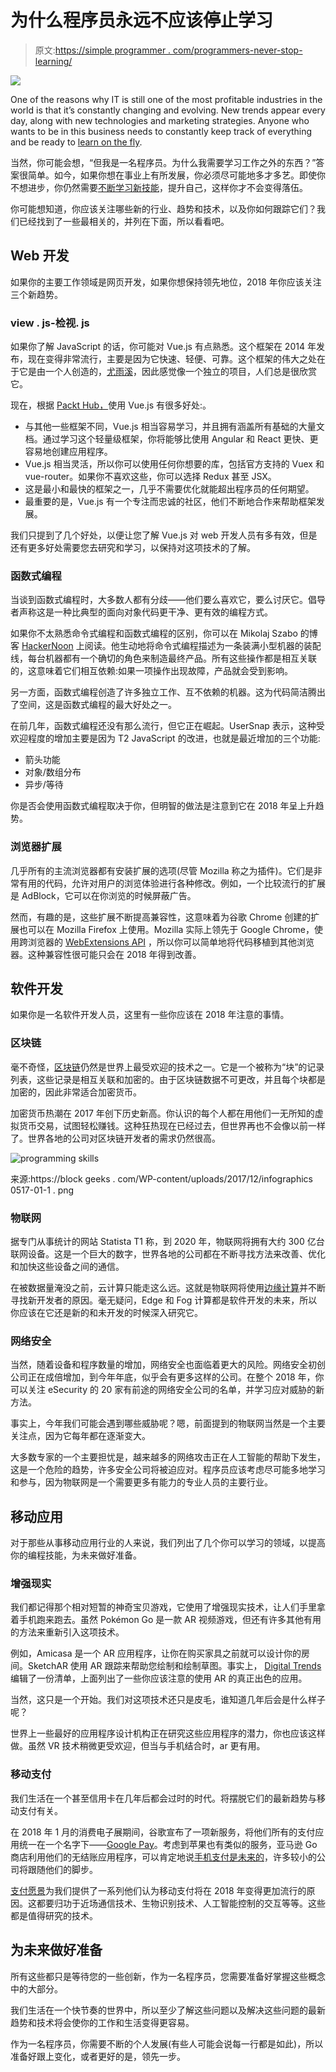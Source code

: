 # 为什么程序员永远不应该停止学习

> 原文:[https://simple programmer . com/programmers-never-stop-learning/](https://simpleprogrammer.com/programmers-never-stop-learning/)

![](img/f76ab36d867b45e6b27eda66d6f548ad.png)

One of the reasons why IT is still one of the most profitable industries in the world is that it’s constantly changing and evolving. New trends appear every day, along with new technologies and marketing strategies. Anyone who wants to be in this business needs to constantly keep track of everything and be ready to [learn on the fly](https://www.amazon.com/Never-Stop-Learning-Relevant-Reinvent/dp/163369285X).

当然，你可能会想，“但我是一名程序员。为什么我需要学习工作之外的东西？”答案很简单。如今，如果你想在事业上有所发展，你必须尽可能地多才多艺。即使你不想进步，你仍然需要[不断学习新技能](https://simpleprogrammer.com/learn-code-where-start/)，提升自己，这样你才不会变得落伍。

你可能想知道，你应该关注哪些新的行业、趋势和技术，以及你如何跟踪它们？我们已经找到了一些最相关的，并列在下面，所以看看吧。

## Web 开发

如果你的主要工作领域是网页开发，如果你想保持领先地位，2018 年你应该关注三个新趋势。

### view . js-检视. js

如果你了解 JavaScript 的话，你可能对 Vue.js 有点熟悉。这个框架在 2014 年发布，现在变得非常流行，主要是因为它快速、轻便、可靠。这个框架的伟大之处在于它是由一个人创造的，[尤雨溪](https://medium.freecodecamp.org/between-the-wires-an-interview-with-vue-js-creator-evan-you-e383cbf57cc4)，因此感觉像一个独立的项目，人们总是很欣赏它。

现在，根据 [Packt Hub，](https://hub.packtpub.com/why-has-vuejs-become-so-popular/)使用 Vue.js 有很多好处:。

*   与其他一些框架不同，Vue.js 相当容易学习，并且拥有涵盖所有基础的大量文档。通过学习这个轻量级框架，你将能够比使用 Angular 和 React 更快、更容易地创建应用程序。
*   Vue.js 相当灵活，所以你可以使用任何你想要的库，包括官方支持的 Vuex 和 vue-router。如果你不喜欢这些，你可以选择 Redux 甚至 JSX。
*   这是最小和最快的框架之一，几乎不需要优化就能超出程序员的任何期望。
*   最重要的是，Vue.js 有一个专注而忠诚的社区，他们不断地合作来帮助框架发展。

我们只提到了几个好处，以便让您了解 Vue.js 对 web 开发人员有多有效，但是还有更多好处需要您去研究和学习，以保持对这项技术的了解。

### 函数式编程

当谈到函数式编程时，大多数人都有分歧——他们要么喜欢它，要么讨厌它。倡导者声称这是一种比典型的面向对象代码更干净、更有效的编程方式。

如果你不太熟悉命令式编程和函数式编程的区别，你可以在 Mikolaj Szabo 的博客 [HackerNoon](https://hackernoon.com/why-functional-programming-matters-c647f56a7691) 上阅读。他生动地将命令式编程描述为一条装满小型机器的装配线，每台机器都有一个确切的角色来制造最终产品。所有这些操作都是相互关联的，这意味着它们相互依赖:如果一项操作出现故障，产品就会受到影响。

另一方面，函数式编程创造了许多独立工作、互不依赖的机器。这为代码简洁腾出了空间，这是函数式编程的最大好处之一。

在前几年，函数式编程还没有那么流行，但它正在崛起。UserSnap 表示，这种受欢迎程度的增加主要是因为 T2 JavaScript 的改进，也就是最近增加的三个功能:

*   箭头功能
*   对象/数组分布
*   异步/等待

你是否会使用函数式编程取决于你，但明智的做法是注意到它在 2018 年呈上升趋势。

### 浏览器扩展

几乎所有的主流浏览器都有安装扩展的选项(尽管 Mozilla 称之为插件)。它们是非常有用的代码，允许对用户的浏览体验进行各种修改。例如，一个比较流行的扩展是 AdBlock，它可以在你浏览的时候屏蔽广告。

然而，有趣的是，这些扩展不断提高兼容性，这意味着为谷歌 Chrome 创建的扩展也可以在 Mozilla Firefox 上使用。Mozilla 实际上领先于 Google Chrome，使用跨浏览器的 [WebExtensions API](https://developer.mozilla.org/en-US/Add-ons/WebExtensions) ，所以你可以简单地将代码移植到其他浏览器。这种兼容性很可能只会在 2018 年得到改善。

## 软件开发

如果你是一名软件开发人员，这里有一些你应该在 2018 年注意的事情。

### 区块链

毫不奇怪，[区块链](https://en.wikipedia.org/wiki/Blockchain)仍然是世界上最受欢迎的技术之一。它是一个被称为“块”的记录列表，这些记录是相互关联和加密的。由于区块链数据不可更改，并且每个块都是加密的，因此非常适合加密货币。

加密货币热潮在 2017 年创下历史新高。你认识的每个人都在用他们一无所知的虚拟货币交易，试图轻松赚钱。这种狂热现在已经过去，但世界再也不会像以前一样了。世界各地的公司对区块链开发者的需求仍然很高。

![programming skills](img/8f91e7b0bb333fcf862c9e3e99cf5a84.png)

来源:https://block geeks . com/WP-content/uploads/2017/12/infographics 0517-01-1 . png

### 物联网

据专门从事统计的网站 Statista T1 称，到 2020 年，物联网将拥有大约 300 亿台联网设备。这是一个巨大的数字，世界各地的公司都在不断寻找方法来改善、优化和加快这些设备之间的通信。

在被数据量淹没之前，云计算只能走这么远。这就是物联网将使用[边缘计算](https://blog.nordicsemi.com/getconnected/edge-fog-computing-explained)并不断寻找新开发者的原因。毫无疑问，Edge 和 Fog 计算都是软件开发的未来，所以你应该在它还是新的和未开发的时候深入研究它。

### 网络安全

当然，随着设备和程序数量的增加，网络安全也面临着更大的风险。网络安全初创公司正在成倍增加，到今年年底，似乎会有更多这样的公司。在整个 2018 年，你可以关注 eSecurity 的 20 家有前途的网络安全公司的名单，并学习应对威胁的新方法。

事实上，今年我们可能会遇到哪些威胁呢？嗯，前面提到的物联网当然是一个主要关注点，因为它每年都在逐渐变大。

大多数专家的一个主要担忧是，越来越多的网络攻击正在人工智能的帮助下发生，这是一个危险的趋势，许多安全公司将被迫应对。程序员应该考虑尽可能多地学习和参与，因为物联网是一个需要更多有能力的专业人员的主要行业。

## 移动应用

对于那些从事移动应用行业的人来说，我们列出了几个你可以学习的领域，以提高你的编程技能，为未来做好准备。

### 增强现实

我们都记得那个相对短暂的神奇宝贝游戏，它使用了增强现实技术，让人们手里拿着手机跑来跑去。虽然 Pokémon Go 是一款 AR 视频游戏，但还有许多其他有用的方法来重新引入这项技术。

例如，Amicasa 是一个 AR 应用程序，让你在购买家具之前就可以设计你的房间。SketchAR 使用 AR 跟踪来帮助您绘制和绘制草图。事实上， [Digital Trends](https://www.digitaltrends.com/mobile/best-augmented-reality-apps/) 编辑了一份清单，上面列出了一些你应该注意的使用 AR 的真正出色的应用。

当然，这只是一个开始。我们对这项技术还只是皮毛，谁知道几年后会是什么样子呢？

世界上一些最好的应用程序设计机构正在研究这些应用程序的潜力，你也应该这样做。虽然 VR 技术稍微更受欢迎，但当与手机结合时，ar 更有用。

### 移动支付

我们生活在一个甚至信用卡在几年后都会过时的时代。将摆脱它们的最新趋势与移动支付有关。

在 2018 年 1 月的消费电子展期间，谷歌宣布了一项新服务，将他们所有的支付应用统一在一个名字下——[Google Pay](https://www.engadget.com/2018/01/08/google-pay/)。考虑到苹果也有类似的服务，亚马逊 Go 商店利用他们的无结账应用程序，可以肯定地说[手机支付是未来的](https://www.computerworld.com/article/3259849/application-development/tech-talk-the-fate-of-developers-and-the-future-of-mobile.html)，许多较小的公司将跟随他们的脚步。

[支付愿景](https://www.paymentvision.com/blog/2017/12/26/7-trends-that-prove-mobile-payments-are-here-to-stay-in-2018)为我们提供了一系列他们认为移动支付将在 2018 年变得更加流行的原因。这都要归功于近场通信技术、生物识别技术、人工智能控制的交互等等。这些都是值得研究的技术。

## 为未来做好准备

所有这些都只是等待您的一些创新，作为一名程序员，您需要准备好掌握这些概念中的大部分。

我们生活在一个快节奏的世界中，所以至少了解这些问题以及解决这些问题的最新趋势和技术将会使你的工作和生活变得更容易。

作为一名程序员，你需要不断的个人发展(有些人可能会说每一行都是如此)，所以准备好跟上变化，或者更好的是，领先一步。